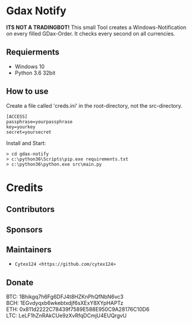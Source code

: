 # Gdax Notify

**ITS NOT A TRADINGBOT!**
This small Tool creates a Windows-Notification on every filled GDax-Order.
It checks every second on all currencies. 


## Requierments
* Windows 10
* Python 3.6 32bit

## How to use
Create a file called 'creds.ini' in the root-directory, not the src-directory.
```
[ACCESS]
passphrase=yourpassphrase
key=yourkey
secret=yoursecret
```
Install and Start:
```
> cd gdax-notify
> c:\python36\Scripts\pip.exe requirements.txt
> c:\python36\python.exe src\main.py
```



Credits
=======

Contributors
------------


Sponsors
--------


Maintainers
--------
* `Cytex124 <https://github.com/cytex124>`

Donate
--------
BTC: 1Bhikgq7h6Fg6DFJ4t8HZKnPhQfNbN6vc3<br/>
BCH: 1EGvdyqxb6wkebtxdjf6sXExY8XYpHAPTz<br/>
ETH: 0x811d2222C78439f7589E588E950C9A28176C10D6<br/>
LTC: LeLF1hZnRAkCUe9zXvRfqDCmjU4EUQrgvU
